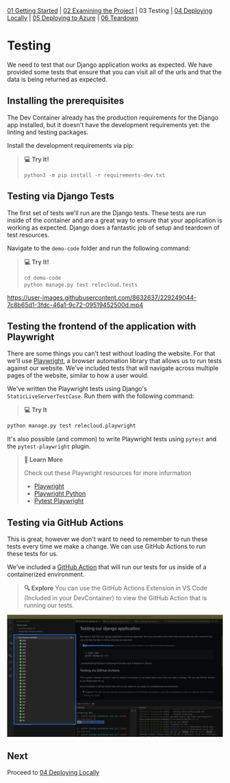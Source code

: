 [01 Getting Started](./README.md) | [02 Examining the Project](./02-examining-project.md) | 03 Testing | [04 Deploying Locally](./04-deploying-locally.md) | [05 Deploying to Azure](./05-deploying-to-azure.md) | [06 Teardown](./06-teardown.md)

# Testing

We need to test that our Django application works as expected. We have provided some tests that ensure that you can visit all of the urls and that the data is being returned as expected.

## Installing the prerequisites

The Dev Container already has the production requirements for the Django app installed,
but it doesn't have the development requirements yet: the linting and testing packages.

Install the development requirements via pip:

> **:computer: Try It!**
>```shell
> python3 -m pip install -r requirements-dev.txt
> ```

## Testing via Django Tests

The first set of tests we'll run are the Django tests. These tests are run inside of the container and are a great way to ensure that your application is working as expected. Django does a fantastic job of setup and teardown of test resources.

Navigate to the `demo-code` folder and run the following command:

> **:computer: Try It!**
>```shell
> cd demo-code
> python manage.py test relecloud.tests
> ```

https://user-images.githubusercontent.com/8632637/229249044-7c8b65d1-3fdc-46a1-9c72-09519452500d.mp4


## Testing the frontend of the application with Playwright

There are some things you can't test without loading the website. For that we'll use [Playwright](https://playwright.dev/), a browser automation library that allows us to run tests against our website. We've included tests that will navigate across multiple pages of the website, similar to how a user would.

We've written the Playwright tests using Django's `StaticLiveServerTestCase`. Run them with the following command:

> **:computer: Try It**
```python
python manage.py test relecloud.playwright
```

It's also possible (and common) to write Playwright tests using `pytest` and the `pytest-playwright` plugin.

> **📖 Learn More**
> 
> Check out these Playwright resources for more information
>
> - [Playwright](https://playwright.dev/)
> - [Playwright Python](https://playwright.dev/python/docs/intro/)
> - [Pytest Playwright](https://github.com/microsoft/playwright-pytest)


## Testing via GitHub Actions

This is great, however we don't want to need to remember to run these tests every time we make a change. We can use GitHub Actions to run these tests for us.

We've included a [GitHub Action](../.github/workflows/test.yml) that will run our tests for us inside of a containerized environment.

> **:mag: Explore**
> You can use the GitHub Actions Extension in VS Code (Included in your DevContainer) to view the GitHub Action that is running our tests.

![The GitHub Actions Pane in VS Code](../assets/view%20Actions.png)

## Next

Proceed to [04 Deploying Locally](./04-deploying-locally.md)
